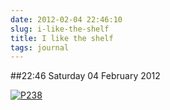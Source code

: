 ```yaml
---
date: 2012-02-04 22:46:10
slug: i-like-the-shelf
title: I like the shelf
tags: journal
---
```


##22:46 Saturday 04 February 2012

[![P238](http://getfile4.posterous.com/getfile/files.posterous.com/thunderrabbit/EaaqCbleirIhbFebHvtyohwktzFtBaqehzstjojEpEkkDpFFigrwoAkykFdF/p238.jpg.scaled500.jpg)](http://getfile2.posterous.com/getfile/files.posterous.com/thunderrabbit/EaaqCbleirIhbFebHvtyohwktzFtBaqehzstjojEpEkkDpFFigrwoAkykFdF/p238.jpg.scaled1000.jpg)
